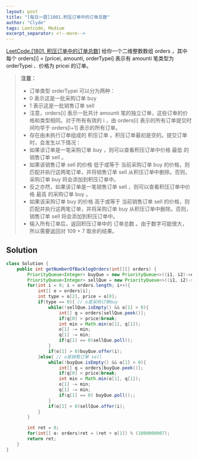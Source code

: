 ```yaml
---
layout: post
title: "[每日一题]1801.积压订单中的订单总数"
author: "Clyde"
tags: Leetcode, Medium
excerpt_separator: <!--more-->
---
```


[LeetCode.[1801. 积压订单中的订单总数]](https://leetcode.cn/problems/number-of-orders-in-the-backlog/)  给你一个二维整数数组 orders ，其中每个 orders[i] = [pricei, amounti, orderTypei] 表示有 amounti 笔类型为 orderTypei 、价格为 pricei 的订单。<!--more-->

> **注意：**
>
>   * 订单类型 orderTypei 可以分为两种：
>   * 0 表示这是一批采购订单 buy
>   * 1 表示这是一批销售订单 sell
>   * 注意，orders[i] 表示一批共计 amounti 笔的独立订单，这些订单的价格和类型相同。对于所有有效的 i ，由 orders[i] 表示的所有订单提交时间均早于 orders[i+1] 表示的所有订单。
>   * 存在由未执行订单组成的 积压订单 。积压订单最初是空的。提交订单时，会发生以下情况：
>   * 如果该订单是一笔采购订单 buy ，则可以查看积压订单中价格 最低 的销售订单 sell 。
>   * 如果该销售订单 sell 的价格 低于或等于 当前采购订单 buy 的价格，则匹配并执行这两笔订单，并将销售订单 sell 从积压订单中删除。否则，采购订单 buy 将会添加到积压订单中。
>   * 反之亦然，如果该订单是一笔销售订单 sell ，则可以查看积压订单中价格 最高 的采购订单 buy 。
>   * 如果该采购订单 buy 的价格 高于或等于 当前销售订单 sell 的价格，则匹配并执行这两笔订单，并将采购订单 buy 从积压订单中删除。否则，销售订单 sell 将会添加到积压订单中。
>   * 输入所有订单后，返回积压订单中的 订单总数 。由于数字可能很大，所以需要返回对 109 + 7 取余的结果。

## Solution 

```java
class Solution {
    public int getNumberOfBacklogOrders(int[][] orders) {
        PriorityQueue<Integer> buyQue = new PriorityQueue<>((i1, i2)->orders[i2][0] - orders[i1][0]);
        PriorityQueue<Integer> sellQue = new PriorityQueue<>((i1, i2)->orders[i1][0] - orders[i2][0]);
        for(int i = 0; i < orders.length; i++){
            int[] o = orders[i];
            int type = o[2], price = o[0];
            if(type == 0){ // o是采购订单buy
                while(!sellQue.isEmpty() && o[1] > 0){
                    int[] q = orders[sellQue.peek()];
                    if(q[0] > price)break;
                    int min = Math.min(o[1], q[1]);
                    o[1] -= min;
                    q[1] -= min;
                    if(q[1] == 0)sellQue.poll();
                }
                if(o[1] > 0)buyQue.offer(i);
            }else{ // o是销售订单 sell
                while(!buyQue.isEmpty() && o[1] > 0){
                    int[] q = orders[buyQue.peek()];
                    if(q[0] < price)break;
                    int min = Math.min(o[1], q[1]);
                    o[1] -= min;
                    q[1] -= min;
                    if(q[1] == 0) buyQue.poll();;
                }
                if(o[1] > 0)sellQue.offer(i);
            }
        }

        int ret = 0;
        for(int[] o: orders)ret = (ret + o[1]) % (1000000007);
        return ret;
    }
}
```





